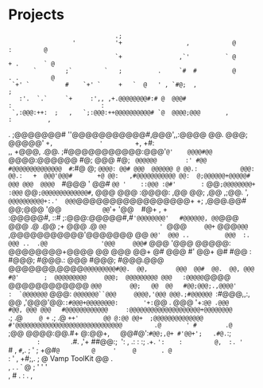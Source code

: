 Projects
========
                                  .;                                                                              
                      '           '+                  ,            @               :         @                    
                                  `+                ,`'          ` @             + .       ` @                    
           `        ;`         `   ;          .     `#  #          @             . .         @                    
     `+' `          #    `+' `     +   `  @   ' , `#@;  ,                          ;                              
       :'.  `.`     `+     :',, ,+.@@@@@@@@#:# @  @@@#                          :                         :       
     `,:@@@:++:  ;   ,   `;:@@@:++@@@@@@@@@@# `@  @@@@;@@@       ,              :          ,                      
 .  ;@@@@@@@#      ''@@@@@@@@@@@#,@@@',,:@@@@ @@. @@@; @@@@@'   `+,             '         `+,          +#:        
 ,, +@@@, .@@.  ;#@@@@@@@@@@@:@@@'`@'    @@@@#@@` @@@@:@@@@@@   #@;             @@@       #@;      ` @@@@@@       
 :' #@@     #@@@@@@@@@@@@@@  #`:#@ @;  `@@@@: @@# @@@  @@@@@@ @ @@.:            @@@:      @@.:   +  @@@'@@@#      
 +@ @@:   ,#@@@@@@@@@@@ @@:  @;@@@@@@+@@@@@#  @@@ @@@  @@@@  `#@@@ '            @@#      `@@ '    ::@@@ :@#'      
 :` @@`;@@@@@@@@+ :@@@` @@`;@@@@@@@@@@@@@#`,  @@@ @@@ :@@@@:   ,@@              @@;      ,@@     ,;@@.    ',      
  `@@@@@@@@@@+:.'  @@@`@@@@@@@@@@@@@@@@@+ +; ,@@@.@@# @@;@@@   '@@  `           @@`'+    '@@  ` ` #@+       ,  +  
  :@@@@@#,   ::# ;:@@@:@@@@@#,#`'@@@@@@@@'   #@@@@@@, @@`@@@   @@@ .@          .@@ ;+    @@@ .@  `@@              
' `@@@`      @@+ ` @@@`@@@`     ,@@@@@@@@@@@'@@@@@@@  @@ `@@'  @@@ ..          @@@  :.   @@@ ..  .@@              
   '@@@     @@@#`  @@@ '@@@     @@@@@: @@@@@@@@+@@@@  @@  @@@  @@+  @#         @@@  #'   @@+  @# #@@      :       
    #@@@; #@@@.:   @@@  #@@@; #@@@.@@@  @@@@@@@,@@@@`@@@@@@@@@#@@.  @@,        @@@  @@#  @@.  @@, @@@    #@'      
  ;  @@@@@@@@@     @@@;  @@@@@@@@@ @@@   :@@@@@`@@@@ @@@@@@@@@@@@ ``@@@        @@;   @@  @@   #@@;@@@;.,@@@@'     
  :  `@@@@@@@``    @@@:  `@@@@@@@``@@@     @@@@,'@@@ @@@.;#@@@@@@ `:#@@@,,:,   @@  ,'@@@'@@:`:#@@@+@@@@@@@@:      
       '+:`@@ .    @@@     '+:`@@ .@@@      #@@, @@@ @@@   #@@@@@@@@@@@@     :@@@@@@@@@@@@@@@@@@@@+@@@@@@@@       
  `  .;   .@  `    @ +`  .;   .@  `++'       @@ @:@@ @@+  ;@@@@@@@@@@@@@@ #'@@@@@@@@@@@@@@@@@@@@@@@@@@@@@@        
          .@       ' #        .@     `       ;@@ @@@@:@@.#+ @:@@+,`   `@@#@':`#@@;,@+ #'@@+';   .#@.`:;           
         `         :         `      .#.     ,'+ ##@@:;` `': , .:      :  :;   .+. `':    :         @,  :. '       
         `#         ,        `#`,.    ;     ' ;  +@#`@         @     '`  `     @       . @         `              
                   :                  '     ,    +#;,.       ; @       Vamp ToolKit     @@         .              
                   ,  .               .       `  @ ;           '               '         '                        
                      ,                          #             .               :         .            ,                
